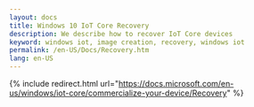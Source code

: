 ```yaml
---
layout: docs
title: Windows 10 IoT Core Recovery
description: We describe how to recover IoT Core devices
keyword: windows iot, image creation, recovery, windows iot
permalink: /en-US/Docs/Recovery.htm
lang: en-US
---
```

{% include redirect.html url="https://docs.microsoft.com/en-us/windows/iot-core/commercialize-your-device/Recovery" %}
